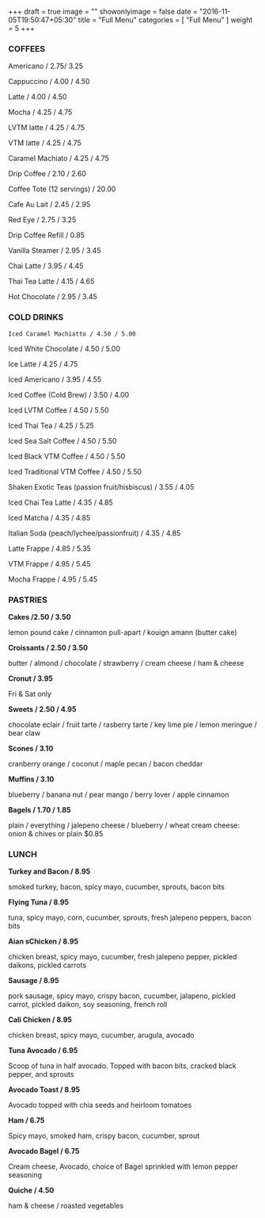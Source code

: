+++
draft = true
image = ""
showonlyimage = false
date = "2016-11-05T19:50:47+05:30"
title = "Full Menu"
categories = [ "Full Menu" ]
weight = 5
+++
  ### COFFEES
  Americano / 2.75/ 3.25

  Cappuccino / 4.00 / 4.50

  Latte / 4.00 / 4.50

  Mocha / 4.25 / 4.75

  LVTM latte / 4.25 / 4.75

  VTM latte / 4.25 / 4.75

  Caramel Machiato / 4.25 / 4.75

  Drip Coffee / 2.10 / 2.60

  Coffee Tote (12 servings) / 20.00

  Cafe Au Lait / 2.45 / 2.95

  Red Eye / 2.75 / 3.25

  Drip Coffee Refill / 0.85

  Vanilla Steamer / 2.95 / 3.45

  Chai Latte / 3.95 / 4.45

  Thai Tea Latte / 4.15 / 4.65

  Hot Chocolate / 2.95 / 3.45

  ### COLD DRINKS

    Iced Caramel Machiatto / 4.50 / 5.00

  Iced White Chocolate / 4.50 / 5.00

  Ice Latte / 4.25 / 4.75

  Iced Americano / 3.95 / 4.55

  Iced Coffee (Cold Brew) / 3.50 / 4.00

  Iced LVTM Coffee / 4.50 / 5.50

  Iced Thai Tea / 4.25 / 5.25

  Iced Sea Salt Coffee / 4.50 / 5.50

  Iced Black VTM Coffee / 4.50 / 5.50

  Iced Traditional VTM Coffee / 4.50 / 5.50

  Shaken Exotic Teas (passion fruit/hisbiscus) / 3.55 / 4.05

  Iced Chai Tea Latte / 4.35 / 4.85

  Iced Matcha / 4.35 / 4.85

  Italian Soda (peach/lychee/passionfruit) / 4.35 / 4.85

  Latte Frappe / 4.85 / 5.35

  VTM Frappe / 4.95 / 5.45

  Mocha Frappe / 4.95 / 5.45

  ### PASTRIES


  **Cakes /2.50 / 3.50**

  lemon pound cake / cinnamon pull-apart / kouign amann (butter cake)

  **Croissants / 2.50 / 3.50**

  butter / almond / chocolate / strawberry / cream cheese / ham & cheese

  **Cronut / 3.95**

  Fri & Sat only

  **Sweets / 2.50 / 4.95**

  chocolate eclair / fruit tarte / rasberry tarte / key lime pie / lemon meringue / bear claw

  **Scones / 3.10**

  cranberry orange / coconut / maple pecan / bacon cheddar

  **Muffins / 3.10**

  blueberry / banana nut / pear mango / berry lover / apple cinnamon

  **Bagels / 1.70 / 1.85**

  plain / everything / jalepeno cheese / blueberry / wheat cream cheese: onion & chives or plain $0.85

### LUNCH

  **Turkey and Bacon / 8.95**

  smoked turkey, bacon, spicy mayo, cucumber, sprouts, bacon bits

  **Flying Tuna / 8.95**

  tuna, spicy mayo, corn, cucumber, sprouts, fresh jalepeno peppers, bacon bits

  **Aian sChicken  / 8.95**

  chicken breast, spicy mayo, cucumber, fresh jalepeno pepper, pickled daikons, pickled carrots

  **Sausage / 8.95**

  pork sausage, spicy mayo, crispy bacon, cucumber, jalapeno, pickled carrot, pickled daikon, soy seasoning, french roll

  **Cali Chicken / 8.95**

  chicken breast, spicy mayo, cucumber, arugula, avocado

  **Tuna Avocado / 6.95**

  Scoop of tuna in half avocado. Topped with bacon bits, cracked black pepper, and sprouts

  **Avocado Toast / 8.95**

  Avocado topped with chia seeds and heirloom tomatoes

  **Ham / 6.75**

  Spicy mayo, smoked ham, crispy bacon, cucumber, sprout

  **Avocado Bagel / 6.75**

  Cream cheese, Avocado, choice of Bagel sprinkled with lemon pepper seasoning

  **Quiche / 4.50**

  ham & cheese / roasted vegetables